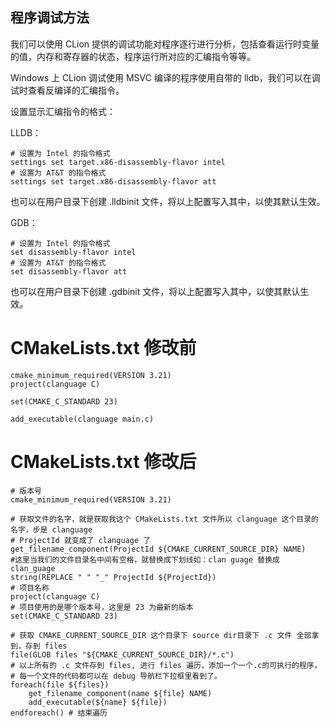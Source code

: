 ## 程序调试方法

我们可以使用 CLion 提供的调试功能对程序逐行进行分析，包括查看运行时变量的值，内存和寄存器的状态，程序运行所对应的汇编指令等等。

Windows 上 CLion 调试使用 MSVC 编译的程序使用自带的 lldb，我们可以在调试时查看反编译的汇编指令。

设置显示汇编指令的格式：

LLDB：

```
# 设置为 Intel 的指令格式
settings set target.x86-disassembly-flavor intel
# 设置为 AT&T 的指令格式
settings set target.x86-disassembly-flavor att
```

也可以在用户目录下创建 .lldbinit 文件，将以上配置写入其中，以使其默认生效。

GDB：

```
# 设置为 Intel 的指令格式
set disassembly-flavor intel
# 设置为 AT&T 的指令格式
set disassembly-flavor att
```

也可以在用户目录下创建 .gdbinit 文件，将以上配置写入其中，以使其默认生效。

# CMakeLists.txt 修改前
```shell
cmake_minimum_required(VERSION 3.21)
project(clanguage C)

set(CMAKE_C_STANDARD 23)

add_executable(clanguage main.c)

```

# CMakeLists.txt 修改后
```shell
# 版本号
cmake_minimum_required(VERSION 3.21)

# 获取文件的名字，就是获取我这个 CMakeLists.txt 文件所以 clanguage 这个目录的名字，步是 clanguage
# ProjectId 就变成了 clanguage 了
get_filename_component(ProjectId ${CMAKE_CURRENT_SOURCE_DIR} NAME)
#这里当我们的文件目录名中间有空格，就替换成下划线如：clan guage 替换成 clan_guage
string(REPLACE " " "_" ProjectId ${ProjectId})
# 项目名称
project(clanguage C)
# 项目使用的是哪个版本号，这里是 23 为最新的版本
set(CMAKE_C_STANDARD 23)

# 获取 CMAKE_CURRENT_SOURCE_DIR 这个目录下 source dir目录下 .c 文件 全部拿到，存到 files
file(GLOB files "${CMAKE_CURRENT_SOURCE_DIR}/*.c")
# 以上所有的 .c 文件存到 files, 进行 files 遍历，添加一个一个.c的可执行的程序，
# 每一个文件的代码都可以在 debug 导航栏下拉框里看到了。
foreach(file ${files})
    get_filename_component(name ${file} NAME)
    add_executable(${name} ${file})
endforeach() # 结束遍历


```
